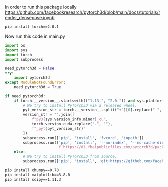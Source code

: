 In order to run this package locally https://github.com/facebookresearch/pytorch3d/blob/main/docs/tutorials/render_densepose.ipynb


```bash
pip install torch==2.0.1
```

Now run this code in main.py
```python
import os
import sys
import torch
import subprocess

need_pytorch3d = False
try:
    import pytorch3d
except ModuleNotFoundError:
    need_pytorch3d = True

if need_pytorch3d:
    if torch.__version__.startswith(("1.13.", "2.0.")) and sys.platform.startswith("linux"):
        # We try to install PyTorch3D via a released wheel.
        pyt_version_str = torch.__version__.split("+")[0].replace(".", "")
        version_str = "".join([
            f"py3{sys.version_info.minor}_cu",
            torch.version.cuda.replace(".", ""),
            f"_pyt{pyt_version_str}"
        ])
        subprocess.run(['pip', 'install', 'fvcore', 'iopath'])
        subprocess.run(['pip', 'install', '--no-index', '--no-cache-dir', 'pytorch3d', '-f',
                        f'https://dl.fbaipublicfiles.com/pytorch3d/packaging/wheels/{version_str}/download.html'])
    else:
        # We try to install PyTorch3D from source.
        subprocess.run(['pip', 'install', 'git+https://github.com/facebookresearch/pytorch3d.git@stable'])

```

```bash
pip install chumpy==0.70
pip install matplotlib==3.8.0
pip install scipy==1.11.3
```

